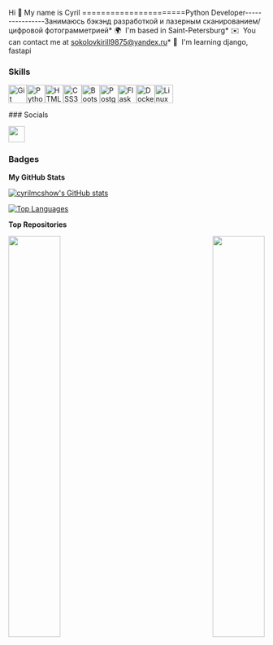 Hi 👋 My name is Cyril
======================Python Developer----------------Занимаюсь бэкэнд разработкой и лазерным сканированием/цифровой фотограмметрией* 🌍  I'm based in Saint-Petersburg* ✉️  You can contact me at [sokolovkirill9875@yandex.ru](mailto:sokolovkirill9875@yandex.ru)* 🧠  I'm learning django, fastapi

### Skills


<p align="left">
<a href="https://git-scm.com/" target="_blank" rel="noreferrer"><img src="https://raw.githubusercontent.com/danielcranney/readme-generator/main/public/icons/skills/git-colored.svg" width="36" height="36" alt="Git" /></a><a href="https://www.python.org/" target="_blank" rel="noreferrer"><img src="https://raw.githubusercontent.com/danielcranney/readme-generator/main/public/icons/skills/python-colored.svg" width="36" height="36" alt="Python" /></a><a href="https://developer.mozilla.org/en-US/docs/Glossary/HTML5" target="_blank" rel="noreferrer"><img src="https://raw.githubusercontent.com/danielcranney/readme-generator/main/public/icons/skills/html5-colored.svg" width="36" height="36" alt="HTML5" /></a><a href="https://www.w3.org/TR/CSS/#css" target="_blank" rel="noreferrer"><img src="https://raw.githubusercontent.com/danielcranney/readme-generator/main/public/icons/skills/css3-colored.svg" width="36" height="36" alt="CSS3" /></a><a href="https://getbootstrap.com/" target="_blank" rel="noreferrer"><img src="https://raw.githubusercontent.com/danielcranney/readme-generator/main/public/icons/skills/bootstrap-colored.svg" width="36" height="36" alt="Bootstrap" /></a><a href="https://www.postgresql.org/" target="_blank" rel="noreferrer"><img src="https://raw.githubusercontent.com/danielcranney/readme-generator/main/public/icons/skills/postgresql-colored.svg" width="36" height="36" alt="PostgreSQL" /></a><a href="https://flask.palletsprojects.com/en/2.0.x/" target="_blank" rel="noreferrer"><img src="https://raw.githubusercontent.com/danielcranney/readme-generator/main/public/icons/skills/flask-colored.svg" width="36" height="36" alt="Flask" /></a><a href="https://www.docker.com/" target="_blank" rel="noreferrer"><img src="https://raw.githubusercontent.com/danielcranney/readme-generator/main/public/icons/skills/docker-colored.svg" width="36" height="36" alt="Docker" /></a><a href="https://www.linux.org" target="_blank" rel="noreferrer"><img src="https://raw.githubusercontent.com/danielcranney/readme-generator/main/public/icons/skills/linux-colored.svg" width="36" height="36" alt="Linux" /></a></p>
### Socials<p align="left"> <a href="https://www.github.com/cyrilmcshow" target="_blank" rel="noreferrer"> <picture> <source media="(prefers-color-scheme: dark)" srcset="https://raw.githubusercontent.com/danielcranney/readme-generator/main/public/icons/socials/github-dark.svg" /> <source media="(prefers-color-scheme: light)" srcset="https://raw.githubusercontent.com/danielcranney/readme-generator/main/public/icons/socials/github.svg" /> <img src="https://raw.githubusercontent.com/danielcranney/readme-generator/main/public/icons/socials/github.svg" width="32" height="32" /> </picture> </a></p>

### Badges

<b>My GitHub Stats</b>

<a href="http://www.github.com/cyrilmcshow"><img src="https://github-readme-stats.vercel.app/api?username=cyrilmcshow&show_icons=true&hide=&count_private=true&title_color=ef4444&text_color=ffffff&icon_color=ffffff&bg_color=181824&hide_border=true&show_icons=true" alt="cyrilmcshow's GitHub stats" /></a>

<a href="https://github.com/cyrilmcshow" align="left"><img src="https://github-readme-stats.vercel.app/api/top-langs/?username=cyrilmcshow&langs_count=10&title_color=ef4444&text_color=ffffff&icon_color=ffffff&bg_color=181824&hide_border=true&locale=en&custom_title=Top%20%Languages" alt="Top Languages" /></a>

<b>Top Repositories</b>

<div width="100%" align="center"><a href="https://github.com/cyrilmcshow/python-project-50" align="left"><img align="left" width="45%" src="https://github-readme-stats.vercel.app/api/pin/?username=cyrilmcshow&repo=python-project-50&title_color=ef4444&text_color=ffffff&icon_color=ffffff&bg_color=181824&hide_border=true&locale=en" /></a><a href="https://github.com/cyrilmcshow/python-project-49" align="right"><img align="right" width="45%" src="https://github-readme-stats.vercel.app/api/pin/?username=cyrilmcshow&repo=python-project-49&title_color=ef4444&text_color=ffffff&icon_color=ffffff&bg_color=181824&hide_border=true&locale=en" /></a></div><br /><br /><br /><br /><br /><br /><br />
